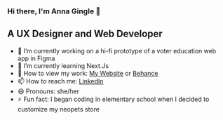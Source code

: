 ### Hi there, I'm Anna Gingle :bell:

## A UX Designer and Web Developer

- 🔭 I’m currently working on a hi-fi prototype of a voter education web app in Figma
- 🌱 I’m currently learning Next.Js 
- 💬 How to view my work: [My Website](https://annagingle.com/) or [Behance](https://www.behance.net/annagingle)
- 📫 How to reach me: [LinkedIn](https://www.linkedin.com/in/annagingle/) 
- 😄 Pronouns: she/her
- ⚡ Fun fact: I began coding in elementary school when I decided to customize my neopets store

